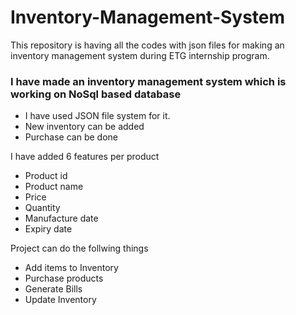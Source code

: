 # Inventory-Management-System
This repository is having all the codes with json files for making an inventory management  system during ETG internship program.
### I have made an inventory management system which is working on NoSql based database
- I have used JSON file system for it.
- New inventory can be added
- Purchase can be done

I have added 6 features per product
- Product id
- Product name
- Price
- Quantity
- Manufacture date
- Expiry date

Project can do the follwing things
- Add items to Inventory
- Purchase products
- Generate Bills
- Update Inventory
